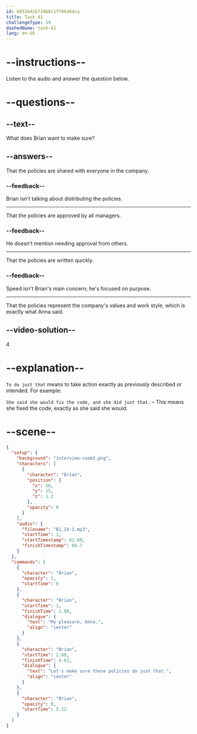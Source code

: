 ```yaml
---
id: 68534426734b8c1ff60a6dca
title: Task 41
challengeType: 19
dashedName: task-41
lang: en-US
---
```


<!-- (Audio) Brian: My pleasure, Anna. Let's make sure these policies do just that. -->

# --instructions--

Listen to the audio and answer the question below.

# --questions--

## --text--

What does Brian want to make sure?

## --answers--

That the policies are shared with everyone in the company.

### --feedback--

Brian isn't talking about distributing the policies.

---

That the policies are approved by all managers.

### --feedback--

He doesn't mention needing approval from others.

---

That the policies are written quickly.

### --feedback--

Speed isn't Brian's main concern; he's focused on purpose.

---

That the policies represent the company's values and work style, which is exactly what Anna said.

## --video-solution--

4

# --explanation--

`To do just that` means to take action exactly as previously described or intended. For example:

`She said she would fix the code, and she did just that.` – This means she fixed the code, exactly as she said she would.

# --scene--

```json
{
  "setup": {
    "background": "interview-room2.png",
    "characters": [
      {
        "character": "Brian",
        "position": {
          "x": 50,
          "y": 15,
          "z": 1.2
        },
        "opacity": 0
      }
    ],
    "audio": {
      "filename": "B1_24-1.mp3",
      "startTime": 1,
      "startTimestamp": 81.08,
      "finishTimestamp": 84.7
    }
  },
  "commands": [
    {
      "character": "Brian",
      "opacity": 1,
      "startTime": 0
    },
    {
      "character": "Brian",
      "startTime": 1,
      "finishTime": 1.88,
      "dialogue": {
        "text": "My pleasure, Anna.",
        "align": "center"
      }
    },
    {
      "character": "Brian",
      "startTime": 2.08,
      "finishTime": 4.62,
      "dialogue": {
        "text": "Let's make sure these policies do just that.",
        "align": "center"
      }
    },
    {
      "character": "Brian",
      "opacity": 0,
      "startTime": 5.12
    }
  ]
}
```
